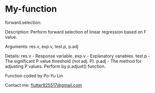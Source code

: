 # My-function

forward.selection:

  Description:
  Perform forward selection of linear regression based on F value.
  
  Arguments:
  res.v, exp.v, test.p, p.adj
  
  Details:
  res.v - Response variable.
  exp.v - Explanatory variables.
  test.p - The significant P value threshold (not adj. P).
  p.adj - The method for adjusting P values. Perform by p.adjust() function.


Function coded by Po-Yu Lin

Contact me: flutter925517@gmail.com
